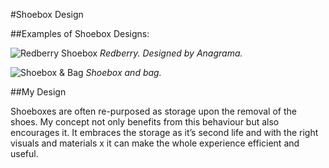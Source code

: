 #Shoebox Design

##Examples of Shoebox Designs:

![Redberry Shoebox](http://carlgdes3003.files.wordpress.com/2014/10/63d4b-1412557359111.jpg?w=924&h=578)
*Redberry. Designed by Anagrama.*

![Shoebox & Bag](http://carlgdes3003.files.wordpress.com/2014/10/05a0b-10.jpg?w=924&h=578)
*Shoebox and bag.*

##My Design

Shoeboxes are often re-purposed as storage upon the removal of the shoes. My concept not only benefits from this behaviour but also encourages it. It embraces the storage as it’s second life and with the right visuals and materials  x it can make the whole experience efficient and useful.
